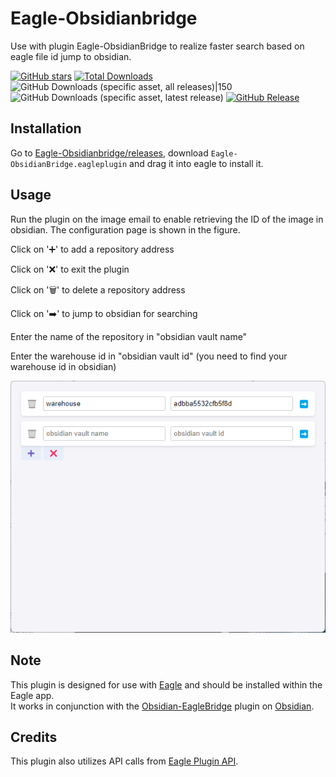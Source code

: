 # Eagle-Obsidianbridge
Use with plugin Eagle-ObsidianBridge to realize faster search based on eagle file id jump to obsidian.

[![GitHub stars](https://img.shields.io/github/stars/zyjGraphein/Eagle-Obsidianbridge?style=flat&label=Stars)](https://github.com/zyjGraphein/Eagle-Obsidianbridge/stargazers)
[![Total Downloads](https://img.shields.io/github/downloads/zyjGraphein/Eagle-ObsidianBridge/total?style=flat&label=Total%20Downloads)](https://github.com/zyjGraphein/Eagle-ObsidianBridge/releases)
![GitHub Downloads (specific asset, all releases)|150](https://img.shields.io/github/downloads/zyjGraphein/Eagle-ObsidianBridge/Eagle-ObsidianBridge.eagleplugin) 
![GitHub Downloads (specific asset, latest release)](https://img.shields.io/github/downloads/zyjGraphein/Eagle-ObsidianBridge/Eagle-ObsidianBridge.eagleplugin)
[![GitHub Release](https://img.shields.io/github/v/release/zyjGraphein/Eagle-ObsidianBridge?style=flat&label=Release)](https://github.com/zyjGraphein/Eagle-ObsidianBridge/releases/latest)


## Installation
Go to [Eagle-Obsidianbridge/releases](https://github.com/zyjGraphein/Eagle-Obsidianbridge/releases), download `Eagle-ObsidianBridge.eagleplugin` and drag it into eagle to install it.

## Usage
Run the plugin on the image email to enable retrieving the ID of the image in obsidian.
The configuration page is shown in the figure. 


Click on '➕' to add a repository address

Click on '❌' to exit the plugin

Click on '🗑️' to delete a repository address

Click on '➡️' to jump to obsidian for searching

Enter the name of the repository in "obsidian vault name"

Enter the warehouse id in "obsidian vault id" (you need to find your warehouse id in obsidian)

<img src="assets/page.png" width="600">

## Note
This plugin is designed for use with [Eagle](https://en.eagle.cool) and should be installed within the Eagle app.  
It works in conjunction with the [Obsidian-EagleBridge](https://github.com/zyjGraphein/Obsidian-EagleBridge) plugin on [Obsidian](https://obsidian.md/).
## Credits
This plugin also utilizes API calls from [Eagle Plugin API](https://developer.eagle.cool/plugin-api).

